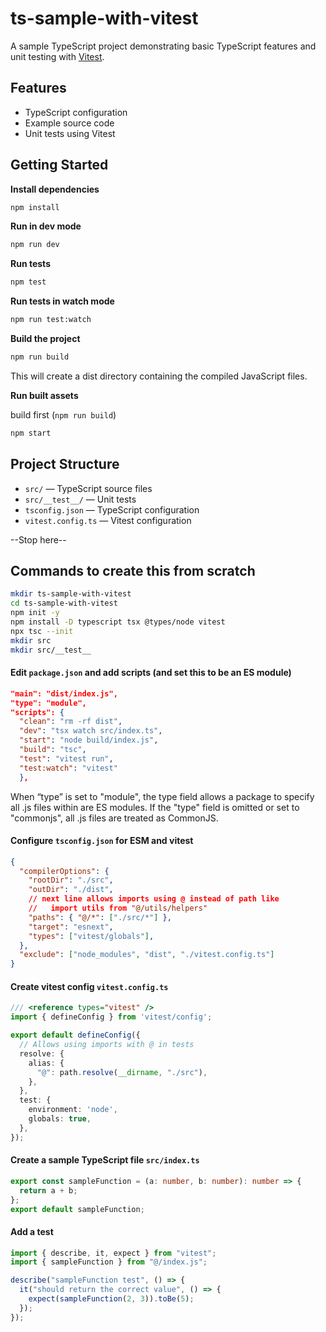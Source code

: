 # ts-sample-with-vitest

A sample TypeScript project demonstrating basic TypeScript features and unit testing with [Vitest](https://vitest.dev/).

## Features

- TypeScript configuration
- Example source code
- Unit tests using Vitest

## Getting Started

**Install dependencies**

```bash
npm install
```

**Run in dev mode**

```bash
npm run dev
```

**Run tests**

```bash
npm test
```

**Run tests in watch mode**

```bash
npm run test:watch
```

**Build the project**

```bash
npm run build
```

This will create a dist directory containing the compiled JavaScript files.

**Run built assets**

build first (`npm run build`)

```bash
npm start
```

## Project Structure

- `src/` — TypeScript source files
- `src/__test__/` — Unit tests
- `tsconfig.json` — TypeScript configuration
- `vitest.config.ts` — Vitest configuration

--Stop here--

## Commands to create this from scratch

```bash
mkdir ts-sample-with-vitest
cd ts-sample-with-vitest
npm init -y
npm install -D typescript tsx @types/node vitest
npx tsc --init
mkdir src
mkdir src/__test__
```

#### Edit `package.json` and add scripts (and set this to be an ES module)

```JSON
"main": "dist/index.js",
"type": "module",
"scripts": {
  "clean": "rm -rf dist",
  "dev": "tsx watch src/index.ts",
  "start": "node build/index.js",
  "build": "tsc",
  "test": "vitest run",
  "test:watch": "vitest"
  },
```

When “type” is set to "module", the type field allows a package to specify all .js files within are ES modules. If the "type" field is omitted or set to "commonjs", all .js files are treated as CommonJS.

#### Configure `tsconfig.json` for ESM and vitest

```JSON
{
  "compilerOptions": {
    "rootDir": "./src",
    "outDir": "./dist",
    // next line allows imports using @ instead of path like
    //   import utils from "@/utils/helpers"
    "paths": { "@/*": ["./src/*"] },
    "target": "esnext",
    "types": ["vitest/globals"],
  },
  "exclude": ["node_modules", "dist", "./vitest.config.ts"]
}
```

#### Create vitest config `vitest.config.ts`

```TypeScript
/// <reference types="vitest" />
import { defineConfig } from 'vitest/config';

export default defineConfig({
  // Allows using imports with @ in tests
  resolve: {
    alias: {
      "@": path.resolve(__dirname, "./src"),
    },
  },
  test: {
    environment: 'node',
    globals: true,
  },
});
```

#### Create a sample TypeScript file `src/index.ts`

```TypeScript
export const sampleFunction = (a: number, b: number): number => {
  return a + b;
};
export default sampleFunction;
```

#### Add a test

```TypeScript
import { describe, it, expect } from "vitest";
import { sampleFunction } from "@/index.js";

describe("sampleFunction test", () => {
  it("should return the correct value", () => {
    expect(sampleFunction(2, 3)).toBe(5);
  });
});
```
